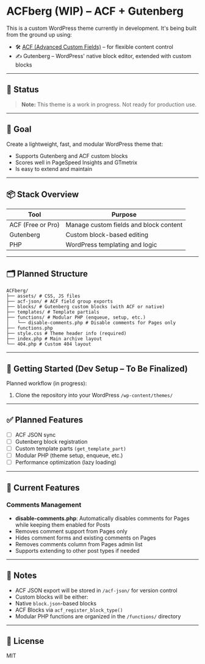 # ACFberg (WIP) – ACF + Gutenberg

This is a custom WordPress theme currently in development. It's being built from the ground up using:

- 🛠️ [ACF (Advanced Custom Fields)](https://www.advancedcustomfields.com/) – for flexible content control
- ✍️ Gutenberg – WordPress' native block editor, extended with custom blocks

---

## 🚧 Status

> **Note:** This theme is a work in progress. Not ready for production use.

---

## 🎯 Goal

Create a lightweight, fast, and modular WordPress theme that:
- Supports Gutenberg and ACF custom blocks
- Scores well in PageSpeed Insights and GTmetrix
- Is easy to extend and maintain

---

## 📦 Stack Overview

| Tool | Purpose |
|------|---------|
| ACF (Free or Pro) | Manage custom fields and block content |
| Gutenberg | Custom block-based editing |
| PHP | WordPress templating and logic |

---

## 🗂 Planned Structure
```
ACFberg/
├── assets/ # CSS, JS files
├── acf-json/ # ACF field group exports
├── blocks/ # Gutenberg custom blocks (with ACF or native)
├── templates/ # Template partials
├── functions/ # Modular PHP (enqueue, setup, etc.)
│   └── disable-comments.php # Disable comments for Pages only
├── functions.php
├── style.css # Theme header info (required)
├── index.php # Main archive layout
└── 404.php # Custom 404 layout
```

---

## 🚀 Getting Started (Dev Setup – To Be Finalized)

Planned workflow (in progress):

1. Clone the repository into your WordPress `/wp-content/themes/`

---

## ✅ Planned Features

- [ ] ACF JSON sync
- [ ] Gutenberg block registration
- [ ] Custom template parts `(get_template_part)`
- [ ] Modular PHP (theme setup, enqueue, etc.)
- [ ] Performance optimization (lazy loading)

---

## 🔧 Current Features

### Comments Management
- **disable-comments.php**: Automatically disables comments for Pages while keeping them enabled for Posts
- Removes comment support from Pages only
- Hides comment forms and existing comments on Pages
- Removes comments column from Pages admin list
- Supports extending to other post types if needed

---

## 📌 Notes

- ACF JSON export will be stored in `/acf-json/` for version control
- Custom blocks will be either:
-   Native `block.json`-based blocks
-   ACF Blocks via `acf_register_block_type()`
- Modular PHP functions are organized in the `/functions/` directory

---

## 📄 License

MIT

